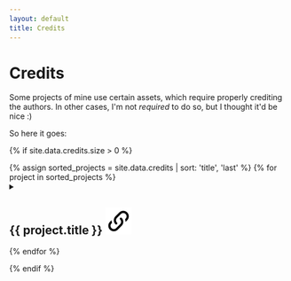 ```yaml
---
layout: default
title: Credits
---
```


# Credits

Some projects of mine use certain assets, which require properly crediting the authors. In other cases, I'm not _required_ to do so, but I thought it'd be nice :) 

So here it goes:

{% if site.data.credits.size > 0 %}
<dl>
{% assign sorted_projects = site.data.credits | sort: 'title', 'last' %}
{% for project in sorted_projects %}
  <details>
    <summary><h2 id="{{ project.title | slugify: 'latin' }}">{{ project.title }} <a href="#{{ project.title | slugify: 'latin' }}"><img class="anchor" src="/assets/icons/link-variant.svg"></a></h2></summary>
  {% assign sorted_entries = project.credits | sort: 'title', 'last' %}

  {% for entry in sorted_entries %}
    {% include dt-entry.html entry=entry %}
  {% endfor %}
  </details>
{% endfor %}
</dl>
{% endif %}
